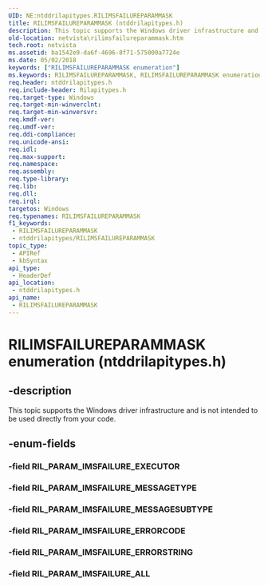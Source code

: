 ```yaml
---
UID: NE:ntddrilapitypes.RILIMSFAILUREPARAMMASK
title: RILIMSFAILUREPARAMMASK (ntddrilapitypes.h)
description: This topic supports the Windows driver infrastructure and is not intended to be used directly from your code.
old-location: netvista\rilimsfailureparammask.htm
tech.root: netvista
ms.assetid: ba1542e9-da6f-4696-8f71-575000a7724e
ms.date: 05/02/2018
keywords: ["RILIMSFAILUREPARAMMASK enumeration"]
ms.keywords: RILIMSFAILUREPARAMMASK, RILIMSFAILUREPARAMMASK enumeration [Network Drivers Starting with Windows Vista], RIL_PARAM_IMSFAILURE_ALL, RIL_PARAM_IMSFAILURE_ERRORCODE, RIL_PARAM_IMSFAILURE_ERRORSTRING, RIL_PARAM_IMSFAILURE_MESSAGESUBTYPE, RIL_PARAM_IMSFAILURE_MESSAGETYPE, netvista.rilimsfailureparammask, ntddrilapitypes/RILIMSFAILUREPARAMMASK, ntddrilapitypes/RIL_PARAM_IMSFAILURE_ALL, ntddrilapitypes/RIL_PARAM_IMSFAILURE_ERRORCODE, ntddrilapitypes/RIL_PARAM_IMSFAILURE_ERRORSTRING, ntddrilapitypes/RIL_PARAM_IMSFAILURE_MESSAGESUBTYPE, ntddrilapitypes/RIL_PARAM_IMSFAILURE_MESSAGETYPE
req.header: ntddrilapitypes.h
req.include-header: Rilapitypes.h
req.target-type: Windows
req.target-min-winverclnt: 
req.target-min-winversvr: 
req.kmdf-ver: 
req.umdf-ver: 
req.ddi-compliance: 
req.unicode-ansi: 
req.idl: 
req.max-support: 
req.namespace: 
req.assembly: 
req.type-library: 
req.lib: 
req.dll: 
req.irql: 
targetos: Windows
req.typenames: RILIMSFAILUREPARAMMASK
f1_keywords:
 - RILIMSFAILUREPARAMMASK
 - ntddrilapitypes/RILIMSFAILUREPARAMMASK
topic_type:
 - APIRef
 - kbSyntax
api_type:
 - HeaderDef
api_location:
 - ntddrilapitypes.h
api_name:
 - RILIMSFAILUREPARAMMASK
---
```


# RILIMSFAILUREPARAMMASK enumeration (ntddrilapitypes.h)


## -description

This topic supports the Windows driver infrastructure and is not intended to be used directly from your code.

## -enum-fields

### -field RIL_PARAM_IMSFAILURE_EXECUTOR

### -field RIL_PARAM_IMSFAILURE_MESSAGETYPE

### -field RIL_PARAM_IMSFAILURE_MESSAGESUBTYPE

### -field RIL_PARAM_IMSFAILURE_ERRORCODE

### -field RIL_PARAM_IMSFAILURE_ERRORSTRING

### -field RIL_PARAM_IMSFAILURE_ALL

